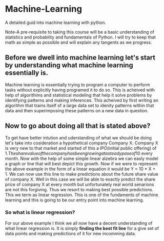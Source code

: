 # Machine-Learning
A detailed guid into machine learning with python.

Note-A pre-requisite to taking this course will be a basic understanding of statistics and probability and fundamentals of Python. I will try to keep that math as simple as possible and will explain any tangents as we progress. 

## Before we dwell into machine learning let's start by understanding what machine learning essentially is.

  Machine learning is essentially trying to program a computer to perform tasks without explicitly having programed it to do so. This is acheived with help of algorithims and statistical modeling that help it solve problems by identifying patterns and making inferences. 
  This acheived by first writing an algorithm that trains itself of a large data set to idenity patterns within that data and then superimposing these patterns on a new data in question. 
  
## Now to go about doing all that is stated above?

  To get have better intution and uderstanding of what we should be doing let's take into cosideration a hypothetical company Company X. Company X is very new to that market and started of this a IPO(initial public offering) of 1$. The share value of the company has been growing at a steady pase of 10$ every month. Now with the help of some simple linear alzebra we can easly model a graph or line that will best depict this growth. Now if we were to represent the above example in the form of a linear equation it would be Y = 10 * X + 1. We can now use this line to make predictions about the future share value of company X. Well in this case we will be able to exactly predict the share price of company X at every month but unfortunately real world senarions are not this forgiving. Thus we resort to making best possible predictions. This we term as linear regression. This is one of the fundaments of machine learning and this is going to be our entry point into machine learning.  
  
### So what is linear regression?

  For our above example I think we all now have a decent understanding of what linear regression is. It is simply **finding the best fit line** for a give set of data points and making predictions of it for new incomming data.
  
  
